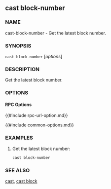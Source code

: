 ## cast block-number

### NAME

cast-block-number - Get the latest block number.

### SYNOPSIS

``cast block-number`` [*options*]

### DESCRIPTION

Get the latest block number.

### OPTIONS

#### RPC Options

{{#include rpc-url-option.md}}

{{#include common-options.md}}

### EXAMPLES

1. Get the latest block number:
    ```sh
    cast block-number
    ```

### SEE ALSO

[cast](./cast.md), [cast block](./cast-block.md)
